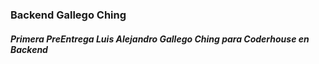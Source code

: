 ### Backend Gallego Ching

##### Primera PreEntrega Luis Alejandro Gallego Ching para Coderhouse en Backend
